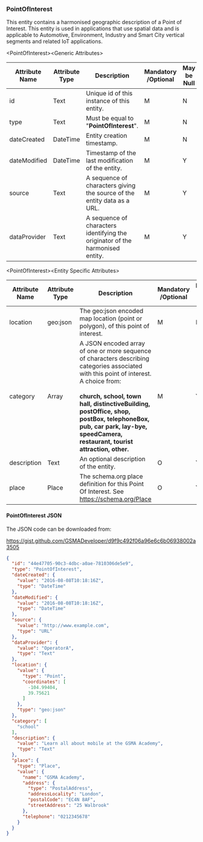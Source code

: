 ### PointOfInterest

<span id="_Toc437780036" class="anchor"><span id="_Toc51656806" class="anchor"><span id="_Toc74460304" class="anchor"></span></span></span>This entity contains a harmonised geographic description of a Point of Interest. This entity is used in applications that use spatial data and is applicable to Automotive, Environment, Industry and Smart City vertical segments and related IoT applications.

&lt;PointOfInterest&gt;&lt;Generic Attributes&gt;

| Attribute Name | Attribute Type | Description                                                                   | Mandatory /Optional | May be Null |
|----------------|----------------|-------------------------------------------------------------------------------|--------------------|-------------|
| id             | Text           | Unique id of this instance of this entity.                                    | M                  | N           |
| type           | Text           | Must be equal to "**PointOfInterest**".                                       | M                  | N           |
| dateCreated    | DateTime       | Entity creation timestamp.                                                    | M                  | N           |
| dateModified   | DateTime       | Timestamp of the last modification of the entity.                             | M                  | Y           |
| source         | Text           | A sequence of characters giving the source of the entity data as a URL.       | M                  | Y           |
| dataProvider   | Text           | A sequence of characters identifying the originator of the harmonised entity. | M                  | Y           |

&lt;PointOfInterest&gt;&lt;Entity Specific Attributes&gt;

| Attribute Name | Attribute Type | Description                                                                                                                                                                                                                                                                                                      | Mandatory /Optional | May be Null |
|----------------|----------------|------------------------------------------------------------------------------------------------------------------------------------------------------------------------------------------------------------------------------------------------------------------------------------------------------------------|--------------------|-------------|
| location       | geo:json       | The geo:json encoded map location (point or polygon), of this point of interest.                                                                                                                                                                                                                                 | M                  | N           |
| category       | Array          | A JSON encoded array of one or more sequence of characters describing categories associated with this point of interest. A choice from: <br/><br/> **church, school, town hall, distinctiveBuilding, postOffice, shop, postBox, telephoneBox, pub, car park, lay-bye, speedCamera, restaurant, tourist attraction, other.** | M                  | Y           |
| description    | Text           | An optional description of the entity.                                                                                                                                                                                                                                                                           | O                  | Y           |
| place          | Place          | The schema.org place definition for this Point Of Interest. See <https://schema.org/Place>                                                                                                                                                                                                                       | O                  | Y           |

#### PointOfInterest JSON

The JSON code can be downloaded from:

<https://gist.github.com/GSMADeveloper/d9f9c492f06a96e6c6b06938002a3505>
```json
{
  "id": "44e47705-90c3-4dbc-a0ae-7810306de5e9",
  "type": "PointOfInterest",
  "dateCreated": {
    "value": "2016-08-08T10:18:16Z",
    "type": "DateTime"
  },
  "dateModified": {
    "value": "2016-08-08T10:18:16Z",
    "type": "DateTime"
  },
  "source": {
    "value": "http://www.example.com",
    "type": "URL"
  },
  "dataProvider": {
    "value": "OperatorA",
    "type": "Text"
  },
  "location": {
    "value": {
      "type": "Point",
      "coordinates": [
        -104.99404,
        39.75621
      ]
    },
    "type": "geo:json"
  },
  "category": [
    "school"
  ],
  "description": {
    "value": "Learn all about mobile at the GSMA Academy",
    "type": "Text"
  },
  "place": {
    "type": "Place",
    "value": {
      "name": "GSMA Academy",
      "address": {
        "type": "PostalAddress",
        "addressLocality": "London",
        "postalCode": "EC4N 8AF",
        "streetAddress": "25 Walbrook"
      },
      "telephone": "0212345678"
    }
  }
}
```
